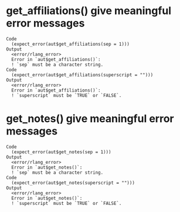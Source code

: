 # get_affiliations() give meaningful error messages

    Code
      (expect_error(aut$get_affiliations(sep = 1)))
    Output
      <error/rlang_error>
      Error in `aut$get_affiliations()`:
      ! `sep` must be a character string.
    Code
      (expect_error(aut$get_affiliations(superscript = "")))
    Output
      <error/rlang_error>
      Error in `aut$get_affiliations()`:
      ! `superscript` must be `TRUE` or `FALSE`.

# get_notes() give meaningful error messages

    Code
      (expect_error(aut$get_notes(sep = 1)))
    Output
      <error/rlang_error>
      Error in `aut$get_notes()`:
      ! `sep` must be a character string.
    Code
      (expect_error(aut$get_notes(superscript = "")))
    Output
      <error/rlang_error>
      Error in `aut$get_notes()`:
      ! `superscript` must be `TRUE` or `FALSE`.


